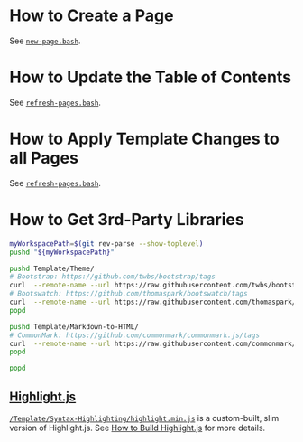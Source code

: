 # How to Create a Page

See [`new-page.bash`](new-page.bash).

# How to Update the Table of Contents

See [`refresh-pages.bash`](refresh-pages.bash).

# How to Apply Template Changes to all Pages

See [`refresh-pages.bash`](refresh-pages.bash).

# How to Get 3rd-Party Libraries

```Bash
myWorkspacePath=$(git rev-parse --show-toplevel)
pushd "${myWorkspacePath}"

pushd Template/Theme/
# Bootstrap: https://github.com/twbs/bootstrap/tags
curl  --remote-name --url https://raw.githubusercontent.com/twbs/bootstrap/v5.0.1/dist/js/bootstrap.bundle.min.js
# Bootswatch: https://github.com/thomaspark/bootswatch/tags
curl  --remote-name --url https://raw.githubusercontent.com/thomaspark/bootswatch/v5.0.1/dist/cyborg/bootstrap.min.css
popd

pushd Template/Markdown-to-HTML/
# CommonMark: https://github.com/commonmark/commonmark.js/tags
curl  --remote-name --url https://raw.githubusercontent.com/commonmark/commonmark.js/0.29.3/dist/commonmark.min.js
popd

popd
```

## [Highlight.js](https://github.com/highlightjs/highlight.js/tags)

[`/Template/Syntax-Highlighting/highlight.min.js`](Syntax-Highlighting/highlight.min.js)
is a custom-built, slim version of Highlight.js.  See
[How to Build Highlight.js](https://www.twy30.com/Pages/Highlight.js-build.html)
for more details.
